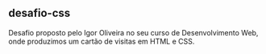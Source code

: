 ## desafio-css

Desafio proposto pelo Igor Oliveira no seu curso de Desenvolvimento Web, onde produzimos um cartão de visitas em HTML e CSS.
